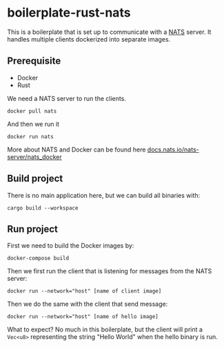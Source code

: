 # boilerplate-rust-nats

This is a boilerplate that is set up to communicate with a [NATS](https://nats.io/) server. It handles multiple clients dockerized into separate images.

## Prerequisite

* Docker
* Rust

We need a NATS server to run the clients.
```
docker pull nats
```
And then we run it
```
docker run nats
```
More about NATS and Docker can be found here [docs.nats.io/nats-server/nats_docker](https://docs.nats.io/nats-server/nats_docker)

## Build project
There is no main application here, but we can build all binaries with:
```
cargo build --workspace
```

## Run project
First we need to build the Docker images by:
```
docker-compose build
```

Then we first run the client that is listening for messages from the NATS server:
```
docker run --network="host" [name of client image]
```
Then we do the same with the client that send message:
```
docker run --network="host" [name of hello image]
```

What to expect? No much in this boilerplate, but the client will print a `Vec<u8>` representing the string "Hello World" when the hello binary is run. 


